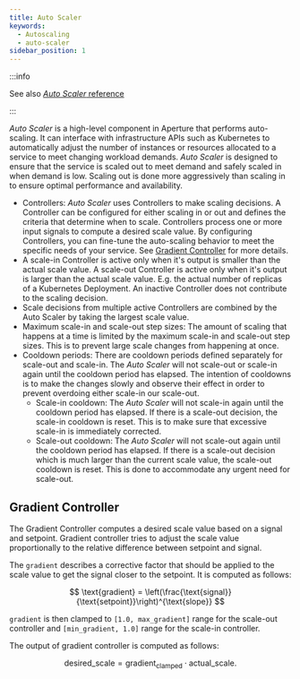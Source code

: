 ```yaml
---
title: Auto Scaler
keywords:
  - Autoscaling
  - auto-scaler
sidebar_position: 1
---
```


:::info

See also [_Auto Scaler_ reference](/reference/policies/spec.md#auto-scaler)

:::

_Auto Scaler_ is a high-level component in Aperture that performs auto-scaling.
It can interface with infrastructure APIs such as Kubernetes to automatically
adjust the number of instances or resources allocated to a service to meet
changing workload demands. _Auto Scaler_ is designed to ensure that the service
is scaled out to meet demand and safely scaled in when demand is low. Scaling
out is done more aggressively than scaling in to ensure optimal performance and
availability.

- Controllers: _Auto Scaler_ uses Controllers to make scaling decisions. A
  Controller can be configured for either scaling in or out and defines the
  criteria that determine when to scale. Controllers process one or more input
  signals to compute a desired scale value. By configuring Controllers, you can
  fine-tune the auto-scaling behavior to meet the specific needs of your
  service. See [Gradient Controller](#gradient-controller) for more details.
- A scale-in Controller is active only when it's output is smaller than the
  actual scale value. A scale-out Controller is active only when it's output is
  larger than the actual scale value. E.g. the actual number of replicas of a
  Kubernetes Deployment. An inactive Controller does not contribute to the
  scaling decision.
- Scale decisions from multiple active Controllers are combined by the Auto
  Scaler by taking the largest scale value.
- Maximum scale-in and scale-out step sizes: The amount of scaling that happens
  at a time is limited by the maximum scale-in and scale-out step sizes. This is
  to prevent large scale changes from happening at once.
- Cooldown periods: There are cooldown periods defined separately for scale-out
  and scale-in. The _Auto Scaler_ will not scale-out or scale-in again until the
  cooldown period has elapsed. The intention of cooldowns is to make the changes
  slowly and observe their effect in order to prevent overdoing either scale-in
  our scale-out.
  - Scale-in cooldown: The _Auto Scaler_ will not scale-in again until the
    cooldown period has elapsed. If there is a scale-out decision, the scale-in
    cooldown is reset. This is to make sure that excessive scale-in is
    immediately corrected.
  - Scale-out cooldown: The _Auto Scaler_ will not scale-out again until the
    cooldown period has elapsed. If there is a scale-out decision which is much
    larger than the current scale value, the scale-out cooldown is reset. This
    is done to accommodate any urgent need for scale-out.

## Gradient Controller

The Gradient Controller computes a desired scale value based on a signal and
setpoint. Gradient controller tries to adjust the scale value proportionally to
the relative difference between setpoint and signal.

The `gradient` describes a corrective factor that should be applied to the scale
value to get the signal closer to the setpoint. It is computed as follows:

$$
\text{gradient} = \left(\frac{\text{signal}}{\text{setpoint}}\right)^{\text{slope}}
$$

`gradient` is then clamped to `[1.0, max_gradient]` range for the scale-out
controller and `[min_gradient, 1.0]` range for the scale-in controller.

The output of gradient controller is computed as follows:

$$
\text{desired\_scale} = \text{gradient}_{\text{clamped}} \cdot \text{actual\_scale}.
$$
